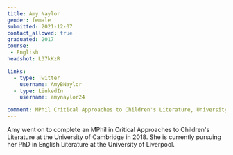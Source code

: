 ```yaml
---
title: Amy Naylor
gender: female
submitted: 2021-12-07
contact_allowed: true
graduated: 2017
course:
 - English
headshot: L37kKzR

links:
  - type: Twitter
    username: AmyBNaylor
  - type: LinkedIn
    username: amynaylor24

comment: MPhil Critical Approaches to Children's Literature, University of Cambridge
---
```


Amy went on to complete an MPhil in Critical Approaches to Children's Literature at the University of Cambridge in 2018. She is currently pursuing her PhD in English Literature at the University of Liverpool.